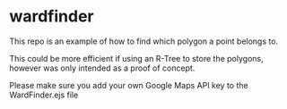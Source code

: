 # wardfinder
This repo is an example of how to find which polygon a point belongs to.

This could be more efficient if using an R-Tree to store the polygons, however was only intended as a proof of concept.

Please make sure you add your own Google Maps API key to the WardFinder.ejs file
